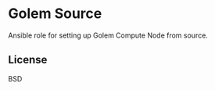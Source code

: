Golem Source
============

Ansible role for setting up Golem Compute Node from source.

License
-------

BSD
